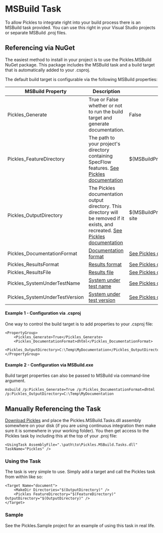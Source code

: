 # MSBuild Task

To allow Pickles to integrate right into your build process there is an MSBuild task provided.  You can use this right in your Visual Studio projects or separate MSBuild .proj files.

## Referencing via NuGet
	
The easiest method to install in your project is to use the Pickles.MSBuild NuGet package. This package includes the MSBuild task and a build target that is automatically added to your .csproj.

The default build target is configurable via the following MSBuild properties:

| MSBuild Property               | Description                                                                      | Default
|--------------------------------|----------------------------------------------------------------------------------|-------------------------------------------------------------
| Pickles_Generate               | True or False whether or not to run the build target and generate documentation. | False 
| Pickles_FeatureDirectory       | The path to your project's directory containing SpecFlow features. [See Pickles documentation](ArgumentsFeatureDirectory.md) | $(MSBuildProjectDirectory)\Features 
| Pickles_OutputDirectory        | The Pickles documentation output directory. This directory will be removed if it exists, and recreated. [See Pickles documentation](ArgumentsOutputDirectory.md) | $(MSBuildProjectDirectory)\pickles-site
| Pickles_DocumentationFormat    | [Documentation format](ArgumentsDocumentationFormat.md)                             | [See Pickles documentation](ArgumentsDocumentationFormat.md)
| Pickles_ResultsFormat          | [Results format](ArgumentsTestResultsFormat.md)                                     | [See Pickles documentation](ArgumentsTestResultsFormat.md)
| Pickles_ResultsFile            | [Results file](ArgumentsTestResultsFile.md)                                         | [See Pickles documentation](ArgumentsTestResultsFile.md)
| Pickles_SystemUnderTestName    | [System under test name](ArgumentsSystemUnderTestName.md)                           | [See Pickles documentation](ArgumentsSystemUnderTestName.md) 
| Pickles_SystemUnderTestVersion | [System under test version](ArgumentsSystemUnderTestVersion.md)                     | [See Pickles documentation](ArgumentsSystemUnderTestVersion.md)

#### Example 1 - Configuration via .csproj

One way to control the build target is to add properties to your .csproj file:

    <PropertyGroup>
        <Pickles_Generate>True</Pickles_Generate>
        <Pickles_DocumentationFormat>dhtml</Pickles_DocumentationFormat>
        <Pickles_OutputDirectory>C:\Temp\MyDocumentation</Pickles_OutputDirectory>
    </PropertyGroup>


#### Example 2 - Configuration via MSBuild.exe

Build target properties can also be passed to MSBuild via command-line argument. 

    msbuild /p:Pickles_Generate=True /p:Pickles_DocumentationFormat=dhtml /p:Pickles_OutputDirectory=C:\Temp\MyDocumentation
    



## Manually Referencing the Task

[Download Pickles](/GettingStarted.md) and place the Pickles.MSBuild.Tasks.dll assembly somewhere on your disk (if you are using continuous integration then make sure it is somewhere in your working folder).  You then get access to the Pickles task by including this at the top of your .proj file:

	<UsingTask AssemblyFile=".\path\to\Pickles.MSBuild.Tasks.dll" TaskName="Pickles" />

### Using the Task

The task is very simple to use.  Simply add a target and call the Pickles task from within like so:

    <Target Name="document">
        <MakeDir Directories="$(OutputDirectory)" />
        <Pickles FeatureDirectory="$(FeatureDirectory)" OutputDirectory="$(OutputDirectory)" />
    </Target>

### Sample

See the Pickles.Sample project for an example of using this task in real life.


